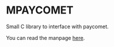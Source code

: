 # MPAYCOMET

Small C library to interface with paycomet.

You can read the manpage [here](mpaycomet.3.md).

